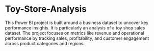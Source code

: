 # Toy-Store-Analysis
This Power BI project is built around a business dataset to uncover key performance insights. It is particularly an analysis of a toy shop sales dataset. The project focuses on metrics like revenue and operational performance by tracking sales, profitability, and customer engagement across product categories and regions.
